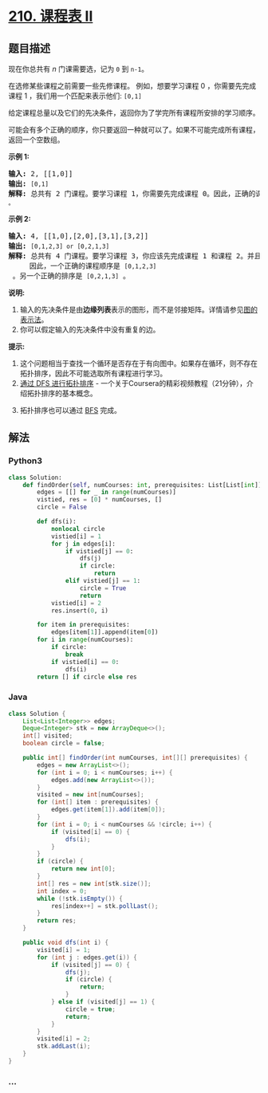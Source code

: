 # [210. 课程表 II](https://leetcode-cn.com/problems/course-schedule-ii)



## 题目描述

<!-- 这里写题目描述 -->

<p>现在你总共有 <em>n</em> 门课需要选，记为&nbsp;<code>0</code>&nbsp;到&nbsp;<code>n-1</code>。</p>

<p>在选修某些课程之前需要一些先修课程。&nbsp;例如，想要学习课程 0 ，你需要先完成课程&nbsp;1 ，我们用一个匹配来表示他们: <code>[0,1]</code></p>

<p>给定课程总量以及它们的先决条件，返回你为了学完所有课程所安排的学习顺序。</p>

<p>可能会有多个正确的顺序，你只要返回一种就可以了。如果不可能完成所有课程，返回一个空数组。</p>

<p><strong>示例&nbsp;1:</strong></p>

<pre><strong>输入:</strong> 2, [[1,0]] 
<strong>输出: </strong><code>[0,1]</code>
<strong>解释:</strong>&nbsp;总共有 2 门课程。要学习课程 1，你需要先完成课程 0。因此，正确的课程顺序为 <code>[0,1] 。</code></pre>

<p><strong>示例&nbsp;2:</strong></p>

<pre><strong>输入:</strong> 4, [[1,0],[2,0],[3,1],[3,2]]
<strong>输出: </strong><code>[0,1,2,3] or [0,2,1,3]</code>
<strong>解释:</strong>&nbsp;总共有 4 门课程。要学习课程 3，你应该先完成课程 1 和课程 2。并且课程 1 和课程 2 都应该排在课程 0 之后。
&nbsp;    因此，一个正确的课程顺序是&nbsp;<code>[0,1,2,3]</code> 。另一个正确的排序是&nbsp;<code>[0,2,1,3]</code> 。
</pre>

<p><strong>说明:</strong></p>

<ol>
	<li>输入的先决条件是由<strong>边缘列表</strong>表示的图形，而不是邻接矩阵。详情请参见<a href="http://blog.csdn.net/woaidapaopao/article/details/51732947" target="_blank">图的表示法</a>。</li>
	<li>你可以假定输入的先决条件中没有重复的边。</li>
</ol>

<p><strong>提示:</strong></p>

<ol>
	<li>这个问题相当于查找一个循环是否存在于有向图中。如果存在循环，则不存在拓扑排序，因此不可能选取所有课程进行学习。</li>
	<li><a href="https://www.coursera.org/specializations/algorithms" target="_blank">通过 DFS 进行拓扑排序</a> - 一个关于Coursera的精彩视频教程（21分钟），介绍拓扑排序的基本概念。</li>
	<li>
	<p>拓扑排序也可以通过&nbsp;<a href="https://baike.baidu.com/item/%E5%AE%BD%E5%BA%A6%E4%BC%98%E5%85%88%E6%90%9C%E7%B4%A2/5224802?fr=aladdin&amp;fromid=2148012&amp;fromtitle=%E5%B9%BF%E5%BA%A6%E4%BC%98%E5%85%88%E6%90%9C%E7%B4%A2" target="_blank">BFS</a>&nbsp;完成。</p>
	</li>
</ol>


## 解法

<!-- 这里可写通用的实现逻辑 -->

<!-- tabs:start -->

### **Python3**

<!-- 这里可写当前语言的特殊实现逻辑 -->

```python
class Solution:
    def findOrder(self, numCourses: int, prerequisites: List[List[int]]) -> List[int]:
        edges = [[] for _ in range(numCourses)]
        vistied, res = [0] * numCourses, []
        circle = False

        def dfs(i):
            nonlocal circle
            vistied[i] = 1
            for j in edges[i]:
                if vistied[j] == 0:
                    dfs(j)
                    if circle:
                        return
                elif vistied[j] == 1:
                    circle = True
                    return
            vistied[i] = 2
            res.insert(0, i)

        for item in prerequisites:
            edges[item[1]].append(item[0])
        for i in range(numCourses):
            if circle:
                break
            if vistied[i] == 0:
                dfs(i)   
        return [] if circle else res
```

### **Java**

<!-- 这里可写当前语言的特殊实现逻辑 -->

```java
class Solution {
    List<List<Integer>> edges;
    Deque<Integer> stk = new ArrayDeque<>();
    int[] visited;
    boolean circle = false;

    public int[] findOrder(int numCourses, int[][] prerequisites) {
        edges = new ArrayList<>();
        for (int i = 0; i < numCourses; i++) {
            edges.add(new ArrayList<>());
        }
        visited = new int[numCourses];
        for (int[] item : prerequisites) {
            edges.get(item[1]).add(item[0]);
        }
        for (int i = 0; i < numCourses && !circle; i++) {
            if (visited[i] == 0) {
                dfs(i);
            }
        }
        if (circle) {
            return new int[0];
        }
        int[] res = new int[stk.size()];
        int index = 0;
        while (!stk.isEmpty()) {
            res[index++] = stk.pollLast();
        }
        return res;
    }

    public void dfs(int i) {
        visited[i] = 1;
        for (int j : edges.get(i)) {
            if (visited[j] == 0) {
                dfs(j);
                if (circle) {
                    return;
                }
            } else if (visited[j] == 1) {
                circle = true;
                return;
            }
        }
        visited[i] = 2;
        stk.addLast(i);
    }
}
```

### **...**

```

```

<!-- tabs:end -->
